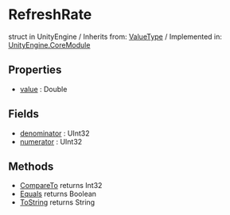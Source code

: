 # RefreshRate
struct in UnityEngine
 / Inherits from: <a href="https://docs.unity3d.com/6000.2/Documentation/ScriptReference/ValueType.html">ValueType</a> / Implemented in: <a href="https://docs.unity3d.com/6000.2/Documentation/ScriptReference/UnityEngine.CoreModule.html">UnityEngine.CoreModule</a>

## Properties
- <a href="https://docs.unity3d.com/6000.2/Documentation/ScriptReference/RefreshRate-value.html">value</a> : Double

## Fields
- <a href="https://docs.unity3d.com/6000.2/Documentation/ScriptReference/RefreshRate-denominator.html">denominator</a> : UInt32
- <a href="https://docs.unity3d.com/6000.2/Documentation/ScriptReference/RefreshRate-numerator.html">numerator</a> : UInt32

## Methods
- <a href="https://docs.unity3d.com/6000.2/Documentation/ScriptReference/RefreshRate.CompareTo.html">CompareTo</a> returns Int32
- <a href="https://docs.unity3d.com/6000.2/Documentation/ScriptReference/RefreshRate.Equals.html">Equals</a> returns Boolean
- <a href="https://docs.unity3d.com/6000.2/Documentation/ScriptReference/RefreshRate.ToString.html">ToString</a> returns String
